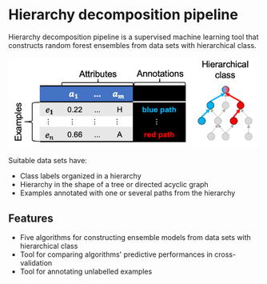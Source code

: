 # Hierarchy decomposition pipeline

Hierarchy decomposition pipeline is a supervised machine learning tool that constructs random forest ensembles from data sets with hierarchical class.

![Data set with hierarchical class](images/HMC_dataset.png)

Suitable data sets have:
- Class labels organized in a hierarchy
- Hierarchy in the shape of a tree or directed acyclic graph
- Examples annotated with one or several paths from the hierarchy

## Features

- Five algorithms for constructing ensemble models from data sets with hierarchical class
- Tool for comparing algorithms' predictive performances in cross-validation
- Tool for annotating unlabelled examples
